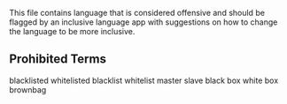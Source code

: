 This file contains language that is considered offensive and should be flagged by an inclusive language app with suggestions on how to change the language to be more inclusive.

## Prohibited Terms
blacklisted
whitelisted
blacklist
whitelist
master
slave
black box
white box
brownbag
